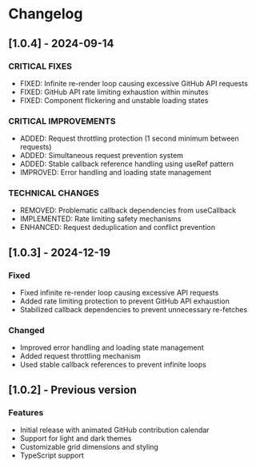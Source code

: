 # Changelog

## [1.0.4] - 2024-09-14
### CRITICAL FIXES
- FIXED: Infinite re-render loop causing excessive GitHub API requests
- FIXED: GitHub API rate limiting exhaustion within minutes
- FIXED: Component flickering and unstable loading states

### CRITICAL IMPROVEMENTS  
- ADDED: Request throttling protection (1 second minimum between requests)
- ADDED: Simultaneous request prevention system
- ADDED: Stable callback reference handling using useRef pattern
- IMPROVED: Error handling and loading state management

### TECHNICAL CHANGES
- REMOVED: Problematic callback dependencies from useCallback
- IMPLEMENTED: Rate limiting safety mechanisms
- ENHANCED: Request deduplication and conflict prevention

## [1.0.3] - 2024-12-19
### Fixed
- Fixed infinite re-render loop causing excessive API requests
- Added rate limiting protection to prevent GitHub API exhaustion
- Stabilized callback dependencies to prevent unnecessary re-fetches

### Changed
- Improved error handling and loading state management
- Added request throttling mechanism
- Used stable callback references to prevent infinite loops

## [1.0.2] - Previous version
### Features
- Initial release with animated GitHub contribution calendar
- Support for light and dark themes
- Customizable grid dimensions and styling
- TypeScript support
